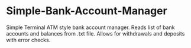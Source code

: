 # Simple-Bank-Account-Manager
Simple Terminal ATM style bank account manager.
Reads list of bank accounts and balances from .txt file. Allows for withdrawals and deposits with error checks.
